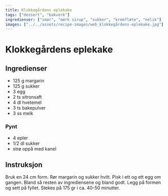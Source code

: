 ```yaml
---
title: Klokkegårdens eplekake
tags: ["dessert", "bakverk"]
ingredienser: ["smør", "mørk sirup", "sukker", "kremfløte", "nelik"]
images: ["../../assets/recipe-images/web_klokkegårdens-eplekake.jpg"]
---
```


# Klokkegårdens eplekake

## Ingredienser

- 125 g margarin
- 125 g sukker
- 3 egg
- 2 ts sitronsaft
- 4 dl hvetemel
- 3 ts bakepulver
- 3 ss melk

### Pynt

- 4 epler
- 1/2 dl sukker
- strø oppå med kanel

## Instruksjon

Bruk en 24 cm form. Rør margarin og sukker hvitt. Pisk i ett og ett egg om gangen. Bland så resten av ingrediensene og bland godt. Legg på formen og sett på fyllet. Stekes på 175 gr i ca. 40-50 minutter.
